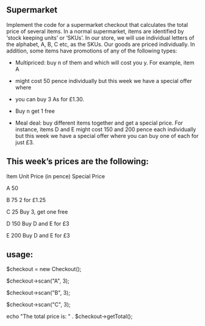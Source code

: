 Supermarket
-------------------------------------

Implement the code for a supermarket checkout that calculates the total price of several items. In a normal supermarket, items are identified by ‘stock keeping units’ or ‘SKUs’. In our store, we will use individual letters of the alphabet, A, B, C etc, as the SKUs. Our goods are priced individually. In addition, some items have promotions of any of the following types:

*   Multipriced: buy n of them and which will cost you y. For example, item A
    
*   might cost 50 pence individually but this week we have a special offer where
    
*   you can buy 3 As for £1.30.
    
*   Buy n get 1 free
    
*   Meal deal: buy different items together and get a special price. For instance, items D and E might cost 150 and 200 pence each individually but this week we have a special offer where you can buy one of each for just £3.
    

This week’s prices are the following:
-------------------------------------

Item Unit Price (in pence) Special Price

A 50

B 75 2 for £1.25

C 25 Buy 3, get one free

D 150 Buy D and E for £3

E 200 Buy D and E for £3

## usage:
$checkout = new Checkout();

$checkout->scan("A", 3);

$checkout->scan("B", 3);

$checkout->scan("C", 3);

echo "The total price is: " . $checkout->getTotal();

